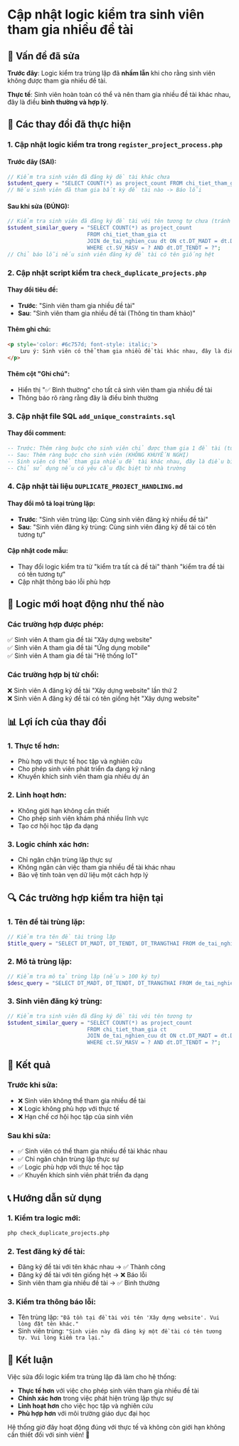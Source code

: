 # Cập nhật logic kiểm tra sinh viên tham gia nhiều đề tài

## 🎯 Vấn đề đã sửa

**Trước đây**: Logic kiểm tra trùng lặp đã **nhầm lẫn** khi cho rằng sinh viên không được tham gia nhiều đề tài.

**Thực tế**: Sinh viên hoàn toàn có thể và nên tham gia nhiều đề tài khác nhau, đây là điều **bình thường và hợp lý**.

## 🔧 Các thay đổi đã thực hiện

### 1. **Cập nhật logic kiểm tra trong `register_project_process.php`**

#### **Trước đây** (SAI):
```php
// Kiểm tra sinh viên đã đăng ký đề tài khác chưa
$student_query = "SELECT COUNT(*) as project_count FROM chi_tiet_tham_gia WHERE SV_MASV = ?";
// Nếu sinh viên đã tham gia bất kỳ đề tài nào -> Báo lỗi
```

#### **Sau khi sửa** (ĐÚNG):
```php
// Kiểm tra sinh viên đã đăng ký đề tài với tên tương tự chưa (tránh đăng ký trùng)
$student_similar_query = "SELECT COUNT(*) as project_count 
                         FROM chi_tiet_tham_gia ct
                         JOIN de_tai_nghien_cuu dt ON ct.DT_MADT = dt.DT_MADT
                         WHERE ct.SV_MASV = ? AND dt.DT_TENDT = ?";
// Chỉ báo lỗi nếu sinh viên đăng ký đề tài có tên giống hệt
```

### 2. **Cập nhật script kiểm tra `check_duplicate_projects.php`**

#### **Thay đổi tiêu đề**:
- **Trước**: "Sinh viên tham gia nhiều đề tài"
- **Sau**: "Sinh viên tham gia nhiều đề tài (Thông tin tham khảo)"

#### **Thêm ghi chú**:
```html
<p style='color: #6c757d; font-style: italic;'>
    Lưu ý: Sinh viên có thể tham gia nhiều đề tài khác nhau, đây là điều bình thường.
</p>
```

#### **Thêm cột "Ghi chú"**:
- Hiển thị "✅ Bình thường" cho tất cả sinh viên tham gia nhiều đề tài
- Thông báo rõ ràng rằng đây là điều bình thường

### 3. **Cập nhật file SQL `add_unique_constraints.sql`**

#### **Thay đổi comment**:
```sql
-- Trước: Thêm ràng buộc cho sinh viên chỉ được tham gia 1 đề tài (tùy chọn)
-- Sau: Thêm ràng buộc cho sinh viên (KHÔNG KHUYẾN NGHỊ)
-- Sinh viên có thể tham gia nhiều đề tài khác nhau, đây là điều bình thường
-- Chỉ sử dụng nếu có yêu cầu đặc biệt từ nhà trường
```

### 4. **Cập nhật tài liệu `DUPLICATE_PROJECT_HANDLING.md`**

#### **Thay đổi mô tả loại trùng lặp**:
- **Trước**: "Sinh viên trùng lặp: Cùng sinh viên đăng ký nhiều đề tài"
- **Sau**: "Sinh viên đăng ký trùng: Cùng sinh viên đăng ký đề tài có tên tương tự"

#### **Cập nhật code mẫu**:
- Thay đổi logic kiểm tra từ "kiểm tra tất cả đề tài" thành "kiểm tra đề tài có tên tương tự"
- Cập nhật thông báo lỗi phù hợp

## 🎯 Logic mới hoạt động như thế nào

### **Các trường hợp được phép**:
✅ Sinh viên A tham gia đề tài "Xây dựng website"  
✅ Sinh viên A tham gia đề tài "Ứng dụng mobile"  
✅ Sinh viên A tham gia đề tài "Hệ thống IoT"  

### **Các trường hợp bị từ chối**:
❌ Sinh viên A đăng ký đề tài "Xây dựng website" lần thứ 2  
❌ Sinh viên A đăng ký đề tài có tên giống hệt "Xây dựng website"  

## 📊 Lợi ích của thay đổi

### **1. Thực tế hơn**:
- Phù hợp với thực tế học tập và nghiên cứu
- Cho phép sinh viên phát triển đa dạng kỹ năng
- Khuyến khích sinh viên tham gia nhiều dự án

### **2. Linh hoạt hơn**:
- Không giới hạn không cần thiết
- Cho phép sinh viên khám phá nhiều lĩnh vực
- Tạo cơ hội học tập đa dạng

### **3. Logic chính xác hơn**:
- Chỉ ngăn chặn trùng lặp thực sự
- Không ngăn cản việc tham gia nhiều đề tài khác nhau
- Bảo vệ tính toàn vẹn dữ liệu một cách hợp lý

## 🔍 Các trường hợp kiểm tra hiện tại

### **1. Tên đề tài trùng lặp**:
```php
// Kiểm tra tên đề tài trùng lặp
$title_query = "SELECT DT_MADT, DT_TENDT, DT_TRANGTHAI FROM de_tai_nghien_cuu WHERE DT_TENDT = ?";
```

### **2. Mô tả trùng lặp**:
```php
// Kiểm tra mô tả trùng lặp (nếu > 100 ký tự)
$desc_query = "SELECT DT_MADT, DT_TENDT, DT_TRANGTHAI FROM de_tai_nghien_cuu WHERE DT_MOTA = ?";
```

### **3. Sinh viên đăng ký trùng**:
```php
// Kiểm tra sinh viên đã đăng ký đề tài với tên tương tự
$student_similar_query = "SELECT COUNT(*) as project_count 
                         FROM chi_tiet_tham_gia ct
                         JOIN de_tai_nghien_cuu dt ON ct.DT_MADT = dt.DT_MADT
                         WHERE ct.SV_MASV = ? AND dt.DT_TENDT = ?";
```

## 🚀 Kết quả

### **Trước khi sửa**:
- ❌ Sinh viên không thể tham gia nhiều đề tài
- ❌ Logic không phù hợp với thực tế
- ❌ Hạn chế cơ hội học tập của sinh viên

### **Sau khi sửa**:
- ✅ Sinh viên có thể tham gia nhiều đề tài khác nhau
- ✅ Chỉ ngăn chặn trùng lặp thực sự
- ✅ Logic phù hợp với thực tế học tập
- ✅ Khuyến khích sinh viên phát triển đa dạng

## 📞 Hướng dẫn sử dụng

### **1. Kiểm tra logic mới**:
```bash
php check_duplicate_projects.php
```

### **2. Test đăng ký đề tài**:
- Đăng ký đề tài với tên khác nhau → ✅ Thành công
- Đăng ký đề tài với tên giống hệt → ❌ Báo lỗi
- Sinh viên tham gia nhiều đề tài → ✅ Bình thường

### **3. Kiểm tra thông báo lỗi**:
- Tên trùng lặp: `"Đã tồn tại đề tài với tên 'Xây dựng website'. Vui lòng đặt tên khác."`
- Sinh viên trùng: `"Sinh viên này đã đăng ký một đề tài có tên tương tự. Vui lòng kiểm tra lại."`

## 🎉 Kết luận

Việc sửa đổi logic kiểm tra trùng lặp đã làm cho hệ thống:
- **Thực tế hơn** với việc cho phép sinh viên tham gia nhiều đề tài
- **Chính xác hơn** trong việc phát hiện trùng lặp thực sự
- **Linh hoạt hơn** cho việc học tập và nghiên cứu
- **Phù hợp hơn** với môi trường giáo dục đại học

Hệ thống giờ đây hoạt động đúng với thực tế và không còn giới hạn không cần thiết đối với sinh viên! 🎉













